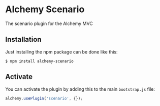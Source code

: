 # Alchemy Scenario

The scenario plugin for the Alchemy MVC

## Installation

Just installing the npm package can be done like this:

    $ npm install alchemy-scenario

## Activate

You can activate the plugin by adding this to the main `bootstrap.js` file:

```javascript
alchemy.usePlugin('scenario', {});
```
